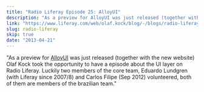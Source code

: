 ```yaml
---
title: "Radio Liferay Episode 25: AlloyUI"
description: "As a preview for AlloyUI was just released (together with the new website) Olaf Kock took the opportunity to have a episode about the UI layer on Radio Liferay. Luckily two members of the core team, Eduardo Lundgren (with Liferay since 2007/8) and Carlos Filipe (Sep 2012) volunteered, both of them are members of the brazilian team."
link: "https://www.liferay.com/web/olaf.kock/blog/-/blogs/radio-liferay-episode-25-eduardo-lundgren-and-zeno-rocha-alloyu-2"
slug: radio-liferay
skip: true
date: "2013-04-21"
---
```


"As a preview for <a href="http://alloyui.com/">AlloyUI</a> was just released (together with the new website) Olaf Kock took the opportunity to have a episode about the UI layer on Radio Liferay. Luckily two members of the core team, Eduardo Lundgren (with Liferay since 2007/8) and Carlos Filipe (Sep 2012) volunteered, both of them are members of the brazilian team."
